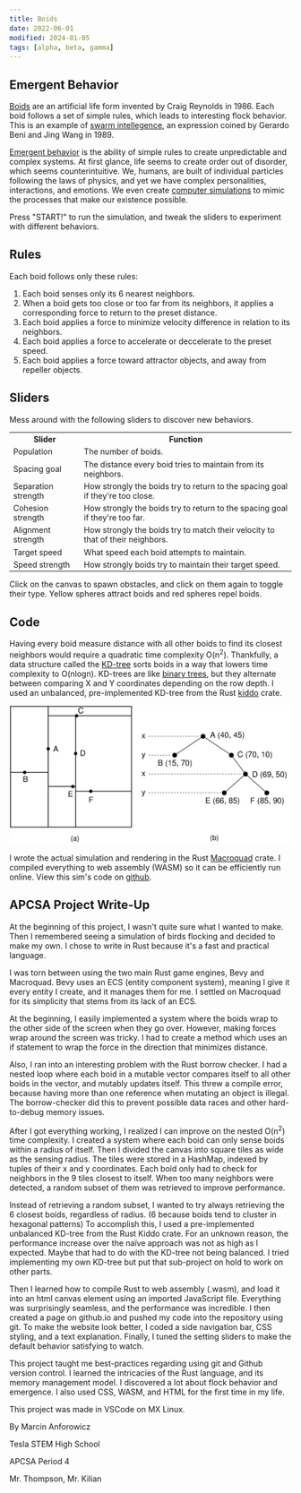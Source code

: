 ```yaml
---
title: Boids
date: 2022-06-01
modified: 2024-01-05
tags: [alpha, beta, gamma]
---
```


## Emergent Behavior
[Boids](https://en.wikipedia.org/wiki/Boids) are an artificial life form invented by Craig Reynolds in 1986. Each boid follows a set of simple rules, which leads to interesting flock behavior. This is an example of [swarm intellegence](https://en.wikipedia.org/wiki/Swarm_intelligence), an expression coined by Gerardo Beni and Jing Wang in 1989.


[Emergent behavior](https://en.wikipedia.org/wiki/Emergence) is the ability of simple rules to create unpredictable and complex systems. At first glance, life seems to create order out of disorder, which seems counterintuitive. We, humans, are built of individual particles following the laws of physics, and yet we have complex personalities, interactions, and emotions. We even create [computer simulations](.) to mimic the processes that make our existence possible.

Press "START!" to run the simulation, and tweak the sliders to experiment with different behaviors.

<canvas id="glcanvas"></canvas>

## Rules

Each boid follows only these rules:

1. Each boid senses only its 6 nearest neighbors.
2. When a boid gets too close or too far from its neighbors, it applies a corresponding force to return to the preset distance.
3. Each boid applies a force to minimize velocity difference in relation to its neighbors.
4. Each boid applies a force to accelerate or deccelerate to the preset speed.
5. Each boid applies a force toward attractor objects, and away from repeller objects.


## Sliders

Mess around with the following sliders to discover new behaviors.

<table>
    <tr>
        <th>Slider</th>
        <th>Function</th>
    </tr>
    <tr>
        <td>Population</td>
        <td>The number of boids.</td>
    </tr>
    <tr>
        <td>Spacing goal</td>
        <td>The distance every boid tries to maintain from its neighbors.</td>
    </tr>
    <tr>
        <td>Separation strength</td>
        <td>How strongly the boids try to return to the spacing goal if they're too close.</td>
    </tr>
    <tr>
        <td>Cohesion strength</td>
        <td>How strongly the boids try to return to the spacing goal if they're too far.</td>
    </tr>
    <tr>
        <td>Alignment strength</td>
        <td>How strongly the boids try to match their velocity to that of their neighbors.</td>
    </tr>
    <tr>
        <td>Target speed</td>
        <td>What speed each boid attempts to maintain.</td>
    </tr>
    <tr>
        <td>Speed strength</td>
        <td>How strongly boids try to maintain their target speed.</td>
    </tr>

</table>

Click on the canvas to spawn obstacles, and click on them again to toggle their type. Yellow spheres attract boids and red spheres repel boids.


## Code

Having every boid measure distance with all other boids to find its closest neighbors would require a quadratic time complexity O(n<sup>2</sup>). Thankfully, a data structure called the [KD-tree](https://en.wikipedia.org/wiki/K-d_tree) sorts boids in a way that lowers time complexity to O(nlogn). KD-trees are like [binary trees](https://en.wikipedia.org/wiki/Binary_tree), but they alternate between comparing X and Y coordinates depending on the row depth. I used an unbalanced, pre-implemented KD-tree from the Rust [kiddo](https://docs.rs/kiddo/latest/kiddo/) crate.


![KD-Tree](/assets/kd-tree.png "KD-TREE")


I wrote the actual simulation and rendering in the Rust [Macroquad](https://docs.rs/macroquad/latest/macroquad/) crate. I compiled everything to web assembly (WASM) so it can be efficiently run online. View this sim's code on [github](https://github.com/manforowicz/boids).

## APCSA Project Write-Up

At the beginning of this project, I wasn't quite sure what I wanted to make. Then I remembered seeing a simulation of birds flocking and decided to make my own. I chose to write in Rust because it's a fast and practical language.

I was torn between using the two main Rust game engines, Bevy and Macroquad. Bevy uses an ECS (entity component system), meaning I give it every entity I create, and it manages them for me. I settled on Macroquad for its simplicity that stems from its lack of an ECS.

At the beginning, I easily implemented a system where the boids wrap to the other side of the screen when they go over. However, making forces wrap around the screen was tricky. I had to create a method which uses an if statement to wrap the force in the direction that minimizes distance.

Also, I ran into an interesting problem with the Rust borrow checker. I had a nested loop where each boid in a mutable vector compares itself to all other boids in the vector, and mutably updates itself. This threw a compile error, because having more than one reference when mutating an object is illegal. The borrow-checker did this to prevent possible data races and other hard-to-debug memory issues.

After I got everything working, I realized I can improve on the nested O(n<sup>2</sup>) time complexity. I created a system where each boid can only sense boids within a radius of itself. Then I divided the canvas into square tiles as wide as the sensing radius. The tiles were stored in a HashMap, indexed by tuples of their x and y coordinates. Each boid only had to check for neighbors in the 9 tiles closest to itself. When too many neighbors were detected, a random subset of them was retrieved to improve performance.

Instead of retrieving a random subset, I wanted to try always retrieving the 6 closest boids, regardless of radius. (6 because boids tend to cluster in hexagonal patterns) To accomplish this, I used a pre-implemented unbalanced KD-tree from the Rust Kiddo crate. For an unknown reason, the performance increase over the naïve approach was not as high as I expected. Maybe that had to do with the KD-tree not being balanced. I tried implementing my own KD-tree but put that sub-project on hold to work on other parts.

Then I learned how to compile Rust to web assembly (.wasm), and load it into an html canvas element using an imported JavaScript file. Everything was surprisingly seamless, and the performance was incredible. I then created a page on github.io and pushed my code into the repository using git. To make the website look better, I coded a side navigation bar, CSS styling, and a text explanation. Finally, I tuned the setting sliders to make the default behavior satisfying to watch.

This project taught me best-practices regarding using git and Github version control. I learned the intricacies of the Rust language, and its memory management model. I discovered a lot about flock behavior and emergence. I also used CSS, WASM, and HTML for the first time in my life.

This project was made in VSCode on MX Linux.

By Marcin Anforowicz

Tesla STEM High School

APCSA Period 4

Mr. Thompson, Mr. Kilian

<script src="https://not-fl3.github.io/miniquad-samples/mq_js_bundle.js"></script>
<script>
    load("/assets/flocking_sim.wasm");
</script>